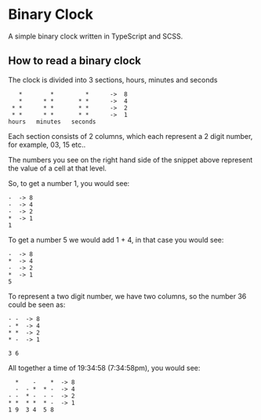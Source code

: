 # Binary Clock

A simple binary clock written in TypeScript and SCSS.

## How to read a binary clock

The clock is divided into 3 sections, hours, minutes and seconds

```
   *        *         *      ->  8
   *      * *       * *      ->  4
 * *      * *       * *      ->  2
 * *      * *       * *      ->  1
hours   minutes   seconds
```

Each section consists of 2 columns, which each represent a 2 digit number, for example, 03, 15 etc..

The numbers you see on the right hand side of the snippet above represent the value of a cell at that level.

So, to get a number 1, you would see:

```
-  -> 8
-  -> 4
-  -> 2
*  -> 1
1
```

To get a number 5 we would add 1 + 4, in that case you would see:
```
-  -> 8
*  -> 4
-  -> 2
*  -> 1
5
```

To represent a two digit number, we have two columns, so the number 36 could be seen as:

```
- -  -> 8
- *  -> 4
* *  -> 2
* -  -> 1

3 6
```

All together a time of 19:34:58 (7:34:58pm), you would see:
```
  *    -    *  -> 8
  -  - *  * -  -> 4
- -  * -  - -  -> 2
* *  * *  * -  -> 1
1 9  3 4  5 8
```